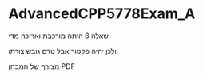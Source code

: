 # AdvancedCPP5778Exam_A
שאלה 8 היתה מורכבת וארוכה מדי

ולכן יהיה פקטור אבל טרם גובש צורתו

מצורף של המבחן PDF 
